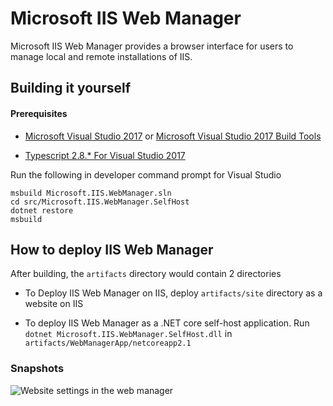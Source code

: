 # Microsoft IIS Web Manager
Microsoft IIS Web Manager provides a browser interface for users to manage local and remote installations of IIS.

## Building it yourself

#### Prerequisites

* [Microsoft Visual Studio 2017](https://docs.microsoft.com/en-us/visualstudio/releasenotes/vs2017-relnotes) or [Microsoft Visual Studio 2017 Build Tools](https://visualstudio.microsoft.com/thank-you-downloading-visual-studio/?sku=BuildTools&rel=15)

* [Typescript 2.8.* For Visual Studio 2017](https://marketplace.visualstudio.com/items?itemName=TypeScriptTeam.typescript-281-vs2017)

Run the following in developer command prompt for Visual Studio

    msbuild Microsoft.IIS.WebManager.sln
    cd src/Microsoft.IIS.WebManager.SelfHost
    dotnet restore
    msbuild

## How to deploy IIS Web Manager

After building, the `artifacts` directory would contain 2 directories

* To Deploy IIS Web Manager on IIS, deploy `artifacts/site` directory as a website on IIS

* To deploy IIS Web Manager as a .NET core self-host application. Run `dotnet Microsoft.IIS.WebManager.SelfHost.dll` in `artifacts/WebManagerApp/netcoreapp2.1`

### Snapshots

![Website settings in the web manager][file-editor]

[file-editor]: https://iisnetblogs.blob.core.windows.net/media/adminapi/1.0.39/file_editor_with_diff_shrunk2.png "Website settings in the web manager"
